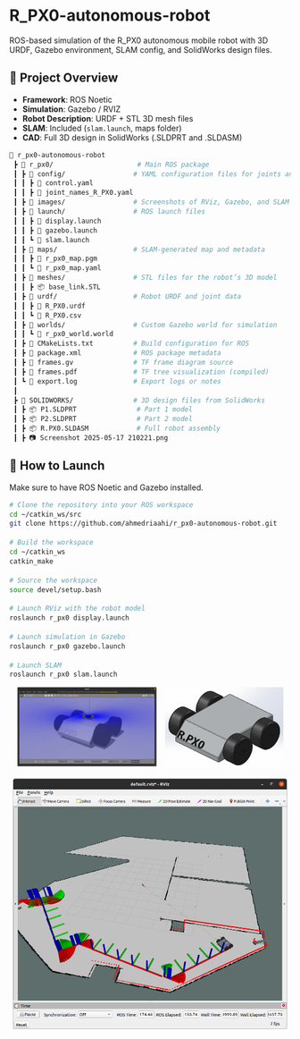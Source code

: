# R_PX0-autonomous-robot
ROS-based simulation of the R_PX0 autonomous mobile robot with 3D URDF, Gazebo environment, SLAM config, and SolidWorks design files.
## 🧠 Project Overview

- **Framework**: ROS Noetic
- **Simulation**: Gazebo / RVIZ
- **Robot Description**: URDF + STL 3D mesh files
- **SLAM**: Included (`slam.launch`, maps folder)
- **CAD**: Full 3D design in SolidWorks (.SLDPRT and .SLDASM)
```bash
📁 r_px0-autonomous-robot
 ┣ 📂 r_px0/                     # Main ROS package
 ┃ ┣ 📂 config/                 # YAML configuration files for joints and control
 ┃ ┃ ┣ 📜 control.yaml
 ┃ ┃ ┣ 📜 joint_names_R_PX0.yaml
 ┃ ┣ 📂 images/                 # Screenshots of RViz, Gazebo, and SLAM
 ┃ ┣ 📂 launch/                 # ROS launch files
 ┃ ┃ ┣ 📜 display.launch
 ┃ ┃ ┣ 📜 gazebo.launch
 ┃ ┃ ┗ 📜 slam.launch
 ┃ ┣ 📂 maps/                   # SLAM-generated map and metadata
 ┃ ┃ ┣ 📜 r_px0_map.pgm
 ┃ ┃ ┗ 📜 r_px0_map.yaml
 ┃ ┣ 📂 meshes/                 # STL files for the robot’s 3D model
 ┃ ┃ ┣ 📦 base_link.STL
 ┃ ┣ 📂 urdf/                   # Robot URDF and joint data
 ┃ ┃ ┣ 📜 R_PX0.urdf
 ┃ ┃ ┗ 📜 R_PX0.csv
 ┃ ┣ 📂 worlds/                 # Custom Gazebo world for simulation
 ┃ ┃ ┗ 📜 r_px0_world.world
 ┃ ┣ 📜 CMakeLists.txt          # Build configuration for ROS
 ┃ ┣ 📜 package.xml             # ROS package metadata
 ┃ ┣ 📜 frames.gv               # TF frame diagram source
 ┃ ┣ 📜 frames.pdf              # TF tree visualization (compiled)
 ┃ ┗ 📜 export.log              # Export logs or notes
 ┃
 ┣ 📂 SOLIDWORKS/               # 3D design files from SolidWorks
 ┃ ┣ 📦 P1.SLDPRT               # Part 1 model
 ┃ ┣ 📦 P2.SLDPRT               # Part 2 model
 ┃ ┣ 📦 R.PX0.SLDASM            # Full robot assembly
 ┃ ┣ 📷 Screenshot 2025-05-17 210221.png
```

## 🧪 How to Launch

Make sure to have ROS Noetic and Gazebo installed.

```bash
# Clone the repository into your ROS workspace
cd ~/catkin_ws/src
git clone https://github.com/ahmedriaahi/r_px0-autonomous-robot.git

# Build the workspace
cd ~/catkin_ws
catkin_make

# Source the workspace
source devel/setup.bash

# Launch RViz with the robot model
roslaunch r_px0 display.launch

# Launch simulation in Gazebo
roslaunch r_px0 gazebo.launch

# Launch SLAM 
roslaunch r_px0 slam.launch
```
<p align="center">
  <img src="images/Screenshot from 2025-05-26 22-56-04.png" alt="Gazebo Simulation" width="50%" style="margin-right: 10px;"/>
  <img src="SOLIDWORKS/Screenshot 2025-05-25 233130.png" alt="conception in SOLIDWORKS" width="42%"/>
<p align="center">
 <img src="images/Screenshot from 2025-05-25 22-53-19.png"  alt="RViz" width="500"/>


